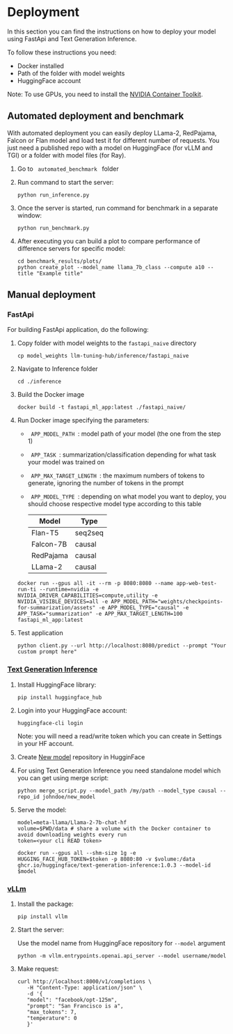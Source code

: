 # Deployment

In this section you can find the instructions on how to deploy your model using FastApi and Text Generation Inference. 

To follow these instructions you need:

- Docker installed
- Path of the folder with model weights
- HuggingFace account

Note: To use GPUs, you need to install the [NVIDIA Container Toolkit](https://docs.nvidia.com/datacenter/cloud-native/container-toolkit/latest/install-guide.html). 

## Automated deployment and benchmark

With automated deployment you can easily deploy LLama-2, RedPajama, Falcon or Flan model and load test it for different number of requests. You just need a published repo with a model on HuggingFace (for vLLM and TGI) or a folder with model files (for Ray).

1. Go to <code> automated_benchmark </code> folder 
2. Run command to start the server:

   ```
   python run_inference.py
   ```
3. Once the server is started, run command for benchmark in a separate window:

   ```
   python run_benchmark.py
   ```
4. After executing you can build a plot to compare performance of difference servers for specific model:

   ```
   cd benchmark_results/plots/
   python create_plot --model_name llama_7b_class --compute a10 --title "Example title"
   ```


## Manual deployment 

### FastApi

For building FastApi application, do the following:


1. Copy folder with model weights to the ```fastapi_naive``` directory
   
   ```
   cp model_weights llm-tuning-hub/inference/fastapi_naive 
   ```
2. Navigate to Inference folder
   
   ```
   cd ./inference 
   ```
3. Build the Docker image
    ```
    docker build -t fastapi_ml_app:latest ./fastapi_naive/
    ```
4. Run Docker image specifying the parameters:

   - <code> APP_MODEL_PATH </code>: model path of your model (the one from the step 1)
   - <code> APP_TASK </code>: summarization/classification depending for what task your model was trained on
   - <code> APP_MAX_TARGET_LENGTH </code>: the maximum numbers of tokens to generate, ignoring the number of tokens in the prompt
   - <code> APP_MODEL_TYPE </code>: depending on what model you want to deploy, you should choose respective model type according to this table
  
        | Model      | Type    |
        |------------|---------|
        | Flan-T5       | seq2seq |
        | Falcon-7B     | causal  |
        | RedPajama  | causal  |
        | LLama-2      | causal  |
    <p></p>

   ```
   docker run --gpus all -it --rm -p 8080:8080 --name app-web-test-run-ti --runtime=nvidia -e NVIDIA_DRIVER_CAPABILITIES=compute,utility -e NVIDIA_VISIBLE_DEVICES=all -e APP_MODEL_PATH="weights/checkpoints-for-summarization/assets" -e APP_MODEL_TYPE="causal" -e APP_TASK="summarization" -e APP_MAX_TARGET_LENGTH=100 fastapi_ml_app:latest
   ```
5. Test application
   
   ```
   python client.py --url http://localhost:8080/predict --prompt "Your custom prompt here"
   ```

### [Text Generation Inference](https://github.com/huggingface/text-generation-inference)

1. Install HuggingFace library:

    ```
    pip install huggingface_hub
    ```

2. Login into your HuggingFace account:
   
   ```
   huggingface-cli login
   ```

    Note: you will need a read/write token which you can create in Settings in your HF account. 

3. Create [New model](https://huggingface.co/new) repository in HugginFace
4. For using Text Generation Inference you need standalone model which you can get using merge script:
   
   ```
   python merge_script.py --model_path /my/path --model_type causal --repo_id johndoe/new_model
   ```
5. Serve the model:
   
   ```
   model=meta-llama/Llama-2-7b-chat-hf
   volume=$PWD/data # share a volume with the Docker container to avoid downloading weights every run
   token=<your cli READ token>
   ```

   ```
   docker run --gpus all --shm-size 1g -e HUGGING_FACE_HUB_TOKEN=$token -p 8080:80 -v $volume:/data ghcr.io/huggingface/text-generation-inference:1.0.3 --model-id $model
   ```
   
### [vLLm](https://vllm.readthedocs.io/en/latest/getting_started/quickstart.html)

1. Install the package:
   
   ```
   pip install vllm
   ```
2. Start the server:
   
   Use the model name from HuggingFace repository for ```--model``` argument

   ```
   python -m vllm.entrypoints.openai.api_server --model username/model
   ```
3. Make request:

   ```
   curl http://localhost:8000/v1/completions \
      -H "Content-Type: application/json" \
      -d '{
      "model": "facebook/opt-125m",
      "prompt": "San Francisco is a",
      "max_tokens": 7,
      "temperature": 0
      }'
   ```